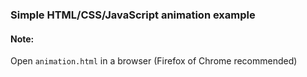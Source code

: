 ### Simple HTML/CSS/JavaScript animation example 

#### Note:
  Open `animation.html` in a browser (Firefox of Chrome recommended)
